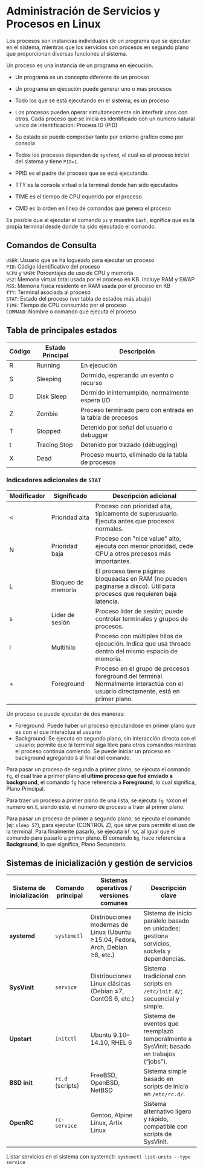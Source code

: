 # Administración de Servicios y Procesos en Linux

Los procesos son instancias individuales de un programa que se ejecutan en el sistema, mientras que los servicios son procesos en segundo plano que proporcionan diversas funciones al sistema.

Un proceso es una instancia de un programa en ejecución.
- Un programa es un concepto diferente de un proceso
- Un programa en ejecución puede generar uno o mas procesos
- Todo los que se está ejecutando en el sistema, es un proceso
- Los procesos pueden operar simultaneamente sin interferir unos con otros.
Cada proceso que se inicia es identificado con un numero natural unico de intentificacion: Process ID (PID)
- Su estado se puede comprobar tanto por entorno grafico como por consola
- Todos los procesos dependen de `systemd`, el cual es el proceso inicial del sistema y tiene `PID=1`.

- PPID es el padre del proceso que se está ejecutando.
- TTY es la consola virtual o la terminal donde han sido ejecutados
- TIME es el tiempo de CPU equerido por el proceso
- CMD es la orden en linea de comandos que genera el proceso

Es posible que al ejecutar el comando  `ps` y muestre `bash`, significa que es la propia terminal desde donde ha sido ejecutado el comando.

## Comandos de Consulta
`USER`: Usuario que se ha logueado para ejecutar un proceso  
`PID`: Código identificativo del proceso  
`%CPU` y `%MEM`: Porcentajes de uso de CPU y memoria  
`VSZ`: Memoria virtual total usada por el proceso en KB. Incluye RAM y SWAP  
`RSS`: Memoria física residente en RAM usada por el proceso en KB  
`TTY`: Terminal asociada al proceso  
`STAT`: Estado del proceso (ver tabla de estados más abajo)  
`TIME`: Tiempo de CPU consumido por el proceso  
`COMMAND`: Nombre o comando que ejecuta el proceso  

## Tabla de principales estados
| Código | Estado Principal | Descripción |
|--------|-----------------|-------------|
| R | Running | En ejecución |
| S | Sleeping | Dormido, esperando un evento o recurso |
| D | Disk Sleep | Dormido ininterrumpido, normalmente espera I/O |
| Z | Zombie | Proceso terminado pero con entrada en la tabla de procesos |
| T | Stopped | Detenido por señal del usuario o debugger |
| t | Tracing Stop | Detenido por trazado (debugging) |
| X | Dead | Proceso muerto, eliminado de la tabla de procesos |

### Indicadores adicionales de `STAT`
| Modificador | Significado | Descripción adicional |
|------------|------------|---------------------|
| < | Prioridad alta | Proceso con prioridad alta, típicamente de superusuario. Ejecuta antes que procesos normales. |
| N | Prioridad baja | Proceso con "nice value" alto, ejecuta con menor prioridad, cede CPU a otros procesos más importantes. |
| L | Bloqueo de memoria | El proceso tiene páginas bloqueadas en RAM (no pueden paginarse a disco). Útil para procesos que requieren baja latencia. |
| s | Líder de sesión | Proceso líder de sesión; puede controlar terminales y grupos de procesos. |
| l | Multihilo | Proceso con múltiples hilos de ejecución. Indica que usa threads dentro del mismo espacio de memoria. |
| + | Foreground | Proceso en el grupo de procesos foreground del terminal. Normalmente interactúa con el usuario directamente, está en primer plano. |

Un proceso se puede ejecutar de dos maneras:
- Foreground: Puede haber un proceso ejecutandose en primer plano que es con el que interactua el usuario 
- Background: Se ejecuta en segundo plano, sin interacción directa con el usuario; permite que la terminal siga libre para otros comandos mientras el proceso continúa corriendo. Se puede iniciar un proceso en background agregando `&` al final del comando.

Para pasar un proceso de segundo a primer plano, se ejecuta el comando `fg`, el cual trae a primer plano __el ultimo proceso que fué enviado a background__, el comando `fg` hace referencia a **Foreground**, lo cual significa, Plano Principal.

Para traer un proceso a primer plano de una lista, se ejecuta `fg %X`con el numero en `X`, siendo este, el numero de proceso a traer al primer plano.

Para pasar un proceso de primer a segundo plano, se ejecuta el comando (ej: `sleep 57`), para ejecutar (CONTROL Z), que sirve para permitir el uso de la terminal.
Para finalmente pasarlo, se ejecuta `bf %X`, al igual que el comando para pasarlo a primer plano.
El comando `bg`, hace referencia a **Background**, lo que significa, Plano Secundario.

## Sistemas de inicialización y gestión de servicios

| Sistema de inicialización | Comando principal | Sistemas operativos / versiones comunes | Descripción clave |
|-----------------------------|------------------|-----------------------------------------|-------------------|
| **systemd** | `systemctl` | Distribuciones modernas de Linux (Ubuntu ≥15.04, Fedora, Arch, Debian ≥8, etc.) | Sistema de inicio paralelo basado en unidades; gestiona servicios, sockets y dependencias. |
| **SysVinit** | `service` | Distribuciones Linux clásicas (Debian ≤7, CentOS 6, etc.) | Sistema tradicional con scripts en `/etc/init.d/`; secuencial y simple. |
| **Upstart** | `initctl` | Ubuntu 9.10–14.10, RHEL 6 | Sistema de eventos que reemplazó temporalmente a SysVinit; basado en trabajos (“jobs”). |
| **BSD init** | `rc.d` (scripts) | FreeBSD, OpenBSD, NetBSD | Sistema simple basado en scripts de inicio en `/etc/rc.d/`. |
| **OpenRC** | `rc-service` | Gentoo, Alpine Linux, Artix Linux | Sistema alternativo ligero y rápido, compatible con scripts de SysVinit. |

Listar servicios en el sistema con systemctl: `systemctl list-units --type service`